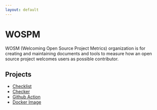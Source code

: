 ```yaml
---
layout: default
---
```


# WOSPM

WOSM (Welcoming Open Source Project Metrics) organization is for creating and maintaining documents and tools to measure how an open source project welcomes users as possible contributor.

## Projects

- [Checklist](./checklist.html)
- [Checker](./checker.html)
- [Github Action](./github-action.html)
- [Docker Image](./docker.html)
